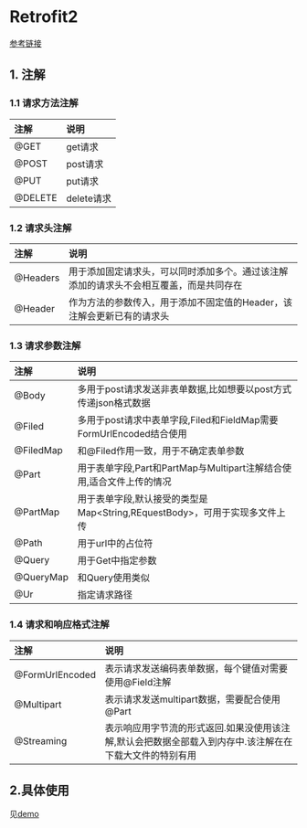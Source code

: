 # Retrofit2

[参考链接](http://www.jianshu.com/p/73216939806a)


## 1. 注解

### 1.1 请求方法注解
|注解|说明|
|:--|:--|
|@GET|get请求|
|@POST|post请求|
|@PUT|put请求|
|@DELETE|delete请求|

### 1.2 请求头注解

|注解|说明|
|:--|:--|
|@Headers|用于添加固定请求头，可以同时添加多个。通过该注解添加的请求头不会相互覆盖，而是共同存在|
|@Header|作为方法的参数传入，用于添加不固定值的Header，该注解会更新已有的请求头|

### 1.3 请求参数注解

|注解|说明|
|:--|:--|
|@Body|多用于post请求发送非表单数据,比如想要以post方式传递json格式数据|
|@Filed|多用于post请求中表单字段,Filed和FieldMap需要FormUrlEncoded结合使用|
|@FiledMap|和@Filed作用一致，用于不确定表单参数|
|@Part|用于表单字段,Part和PartMap与Multipart注解结合使用,适合文件上传的情况|
|@PartMap|用于表单字段,默认接受的类型是Map<String,REquestBody>，可用于实现多文件上传|
|@Path|用于url中的占位符|
|@Query|用于Get中指定参数|
|@QueryMap|和Query使用类似|
|@Ur|指定请求路径|

### 1.4 请求和响应格式注解

|注解|说明|
|:--|:--|
|@FormUrlEncoded|表示请求发送编码表单数据，每个键值对需要使用@Field注解|
|@Multipart|表示请求发送multipart数据，需要配合使用@Part|
|@Streaming|表示响应用字节流的形式返回.如果没使用该注解,默认会把数据全部载入到内存中.该注解在在下载大文件的特别有用|

## 2.具体使用
见[demo](https://github.com/18360538648/retrofit2demo)



